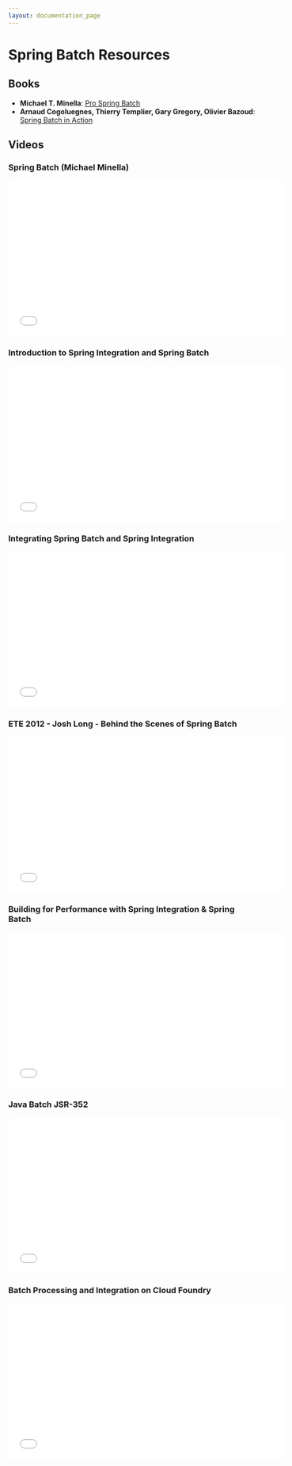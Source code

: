 ```yaml
---
layout: documentation_page
---
```

# Spring Batch Resources

<span id="books"></span>
## Books

* **Michael T. Minella**: [Pro Spring Batch](http://www.amazon.com/dp/1430234520)
* **Arnaud Cogoluegnes, Thierry Templier, Gary Gregory, Olivier Bazoud**: [Spring Batch in Action](http://www.amazon.com/dp/1935182951)

<span id="videos"></span>
## Videos

### Spring Batch (Michael Minella)

<iframe width="560" height="315" src="//www.youtube.com/embed/CYTj5YT7CZU" frameborder="0" allowfullscreen></iframe>

### Introduction to Spring Integration and Spring Batch

<iframe width="560" height="315" src="//www.youtube.com/embed/LLOxLQ_ztcg" frameborder="0" allowfullscreen></iframe>

### Integrating Spring Batch and Spring Integration

<iframe src="//player.vimeo.com/video/73164179?title=0&amp;byline=0&amp;portrait=0" width="560" height="315" frameborder="0" webkitallowfullscreen mozallowfullscreen allowfullscreen></iframe>

### ETE 2012 - Josh Long - Behind the Scenes of Spring Batch

<iframe width="560" height="315" src="//www.youtube.com/embed/O3kY-Bt8h48" frameborder="0" allowfullscreen></iframe>

### Building for Performance with Spring Integration & Spring Batch

<iframe width="560" height="315" src="//www.youtube.com/embed/xFGo-eai7ag" frameborder="0" allowfullscreen></iframe>

### Java Batch JSR-352

<iframe width="560" height="315" src="//www.youtube.com/embed/qmLr8vI4ofs" frameborder="0" allowfullscreen></iframe>

### Batch Processing and Integration on Cloud Foundry

<iframe width="560" height="315" src="//www.youtube.com/embed/3QBrf3B6aA8" frameborder="0" allowfullscreen></iframe>


